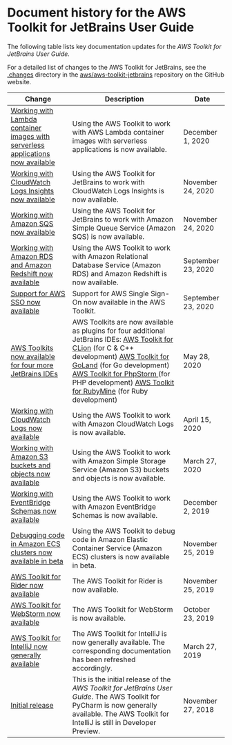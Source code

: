 # Document history for the AWS Toolkit for JetBrains User Guide<a name="doc-history"></a>

The following table lists key documentation updates for the *AWS Toolkit for JetBrains User Guide*\.

For a detailed list of changes to the AWS Toolkit for JetBrains, see the [\.changes](https://github.com/aws/aws-toolkit-jetbrains/tree/master/.changes) directory in the [aws/aws\-toolkit\-jetbrains](https://github.com/aws/aws-toolkit-jetbrains) repository on the GitHub website\.

| Change | Description | Date | 
| --- |--- |--- |
| [Working with Lambda container images with serverless applications now available](#doc-history) | Using the AWS Toolkit to work with AWS Lambda container images with serverless applications is now available\. | December 1, 2020 | 
| [Working with CloudWatch Logs Insights now available](#doc-history) | Using the AWS Toolkit for JetBrains to work with CloudWatch Logs Insights is now available\. | November 24, 2020 | 
| [Working with Amazon SQS now available](#doc-history) | Using the AWS Toolkit for JetBrains to work with Amazon Simple Queue Service \(Amazon SQS\) is now available\. | November 24, 2020 | 
| [Working with Amazon RDS and Amazon Redshift now available](#doc-history) | Using the AWS Toolkit to work with Amazon Relational Database Service \(Amazon RDS\) and Amazon Redshift is now available\. | September 23, 2020 | 
| [Support for AWS SSO now available](#doc-history) | Support for AWS Single Sign\-On now available in the AWS Toolkit\. | September 23, 2020 | 
| [AWS Toolkits now available for four more JetBrains IDEs](#doc-history) | AWS Toolkits are now available as plugins for four additional JetBrains IDEs:  [AWS Toolkit for CLion](https://www.jetbrains.com/clion/) \(for C & C\+\+ development\)   [AWS Toolkit for GoLand](https://www.jetbrains.com/go/) \(for Go development\)   [AWS Toolkit for PhpStorm ](https://www.jetbrains.com/php/) \(for PHP development\)   [AWS Toolkit for RubyMine](https://www.jetbrains.com/ruby/) \(for Ruby development\)   | May 28, 2020 | 
| [Working with CloudWatch Logs now available](#doc-history) | Using the AWS Toolkit to work with Amazon CloudWatch Logs is now available\. | April 15, 2020 | 
| [Working with Amazon S3 buckets and objects now available](#doc-history) | Using the AWS Toolkit to work with Amazon Simple Storage Service \(Amazon S3\) buckets and objects is now available\. | March 27, 2020 | 
| [Working with EventBridge Schemas now available](#doc-history) | Using the AWS Toolkit to work with Amazon EventBridge Schemas is now available\. | December 2, 2019 | 
| [Debugging code in Amazon ECS clusters now available in beta](#doc-history) | Using the AWS Toolkit to debug code in Amazon Elastic Container Service \(Amazon ECS\) clusters is now available in beta\. | November 25, 2019 | 
| [AWS Toolkit for Rider now available](#doc-history) | The AWS Toolkit for Rider is now available\. | November 25, 2019 | 
| [AWS Toolkit for WebStorm now available](#doc-history) | The AWS Toolkit for WebStorm is now available\. | October 23, 2019 | 
| [AWS Toolkit for IntelliJ now generally available](#doc-history) | The AWS Toolkit for IntelliJ is now generally available\. The corresponding documentation has been refreshed accordingly\. | March 27, 2019 | 
| [Initial release](#doc-history) | This is the initial release of the *AWS Toolkit for JetBrains User Guide*\. The AWS Toolkit for PyCharm is now generally available\. The AWS Toolkit for IntelliJ is still in Developer Preview\. | November 27, 2018 | 
